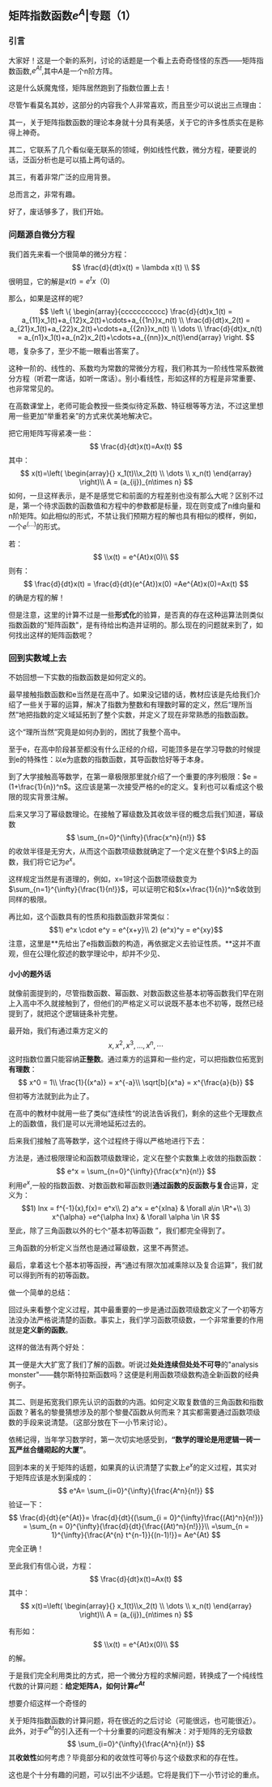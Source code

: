 ## 矩阵指数函数$e^{A}$|专题（1）

### 引言

大家好！这是一个新的系列，讨论的话题是一个看上去奇奇怪怪的东西——矩阵指数函数,$e^{At}$,其中$A$是一个n阶方阵。

这是什么妖魔鬼怪，矩阵居然跑到了指数位置上去！

尽管乍看莫名其妙，这部分的内容我个人非常喜欢，而且至少可以说出三点理由：

其一，关于矩阵指数函数的理论本身就十分具有美感，关于它的许多性质实在是称得上神奇。

其二，它联系了几个看似毫无联系的领域，例如线性代数，微分方程，硬要说的话，泛函分析也是可以插上两句话的。

其三，有着非常广泛的应用背景。

总而言之，非常有趣。

好了，废话够多了，我们开始。

### 问题源自微分方程

我们首先来看一个很简单的微分方程：
$$
\frac{d}{dt}x(t) = \lambda x(t) \\
$$
很明显，它的解是$x(t)=e^t x（0)$

那么，如果是这样的呢?
$$
\left \{
\begin{array}{ccccccccccc}
\frac{d}{dt}x_1(t) = a_{11}x_1(t)+a_{12}x_2(t)+\cdots+a_{{1n}}x_n(t) \\
\frac{d}{dt}x_2(t) = a_{21}x_1(t)+a_{22}x_2(t)+\cdots+a_{{2n}}x_n(t) \\
\dots \\
\frac{d}{dt}x_n(t) = a_{n1}x_1(t)+a_{n2}x_2(t)+\cdots+a_{{nn}}x_n(t)\end{array}
\right.
$$
嗯，复杂多了，至少不能一眼看出答案了。

这种一阶的、线性的、系数均为常数的常微分方程，我们称其为一阶线性常系数微分方程（听君一席话，如听一席话）。别小看线性，形如这样的方程是非常重要、也非常常见的。

在高数课堂上，老师可能会教授一些类似待定系数、特征根等等方法，不过这里想用一些更加“举重若亲”的方式来优美地解决它。

把它用矩阵写得紧凑一些：
$$
\frac{d}{dt}x(t)=Ax(t) 
$$
其中：
$$
x(t)=\left(  
\begin{array}{} x_1(t)\\x_2(t) \\ \dots     \\ x_n(t)
\end{array}
\right)\\
A = (a_{ij})_{n\times n}
$$
如何，一旦这样表示，是不是感觉它和前面的方程差别也没有那么大呢？区别不过是，第一个待求函数的函数值和方程中的参数都是标量，现在则变成了n维向量和n阶矩阵。如此相似的形式，不禁让我们预期方程的解也具有相似的模样，例如，一个$e^{(\dots)}$的形式。

若：
$$
\\x(t) = e^{At}x(0)\\
$$
则有：
$$
\frac{d}{dt}x(t) = \frac{d}{dt}(e^{At})x(0) =Ae^{At}x(0)=Ax(t)
$$
的确是方程的解！

但是注意，这里的计算不过是一些**形式化**的验算，是否真的存在这种运算法则类似指数函数的"矩阵函数"，是有待给出构造并证明的。那么现在的问题就来到了，如何找出这样的矩阵函数呢？

### 回到实数域上去

不妨回想一下实数的指数函数是如何定义的。

最早接触指数函数和e当然是在高中了。如果没记错的话，教材应该是先给我们介绍了一些关于幂的运算，解决了指数为整数和有理数时幂的定义，然后“理所当然”地把指数的定义域延拓到了整个实数，并定义了现在非常熟悉的指数函数。

这个“理所当然”究竟是如何办到的，困扰了我整个高中。

至于e，在高中阶段甚至都没有什么正经的介绍，可能顶多是在学习导数的时候提到e的特殊性：以e为底数的指数函数，其导函数恰好等于本身。

到了大学接触高等数学，在第一章极限那里就介绍了一个重要的序列极限：$e = (1+\frac{1}{n})^n$。这应该是第一次接受严格的e的定义。复利也可以看成这个极限的现实背景注解。

后来又学习了幂级数理论。在接触了幂级数及其收敛半径的概念后我们知道，幂级数
$$
\sum_{n=0}^{\infty}{\frac{x^n}{n!}}
$$
的收敛半径是无穷大，从而这个函数项级数就确定了一个定义在整个$\R$上的函数，我们将它记为$e^x$。

这样规定当然是有道理的，例如，x=1时这个函数项级数变为$\sum_{n=1}^{\infty}{\frac{1}{n!}}$，可以证明它和$(x+\frac{1}{n})^n$收敛到同样的极限。

再比如，这个函数具有的性质和指数函数非常类似：
$$1) e^x \cdot e^y = e^{x+y}\\
2) (e^x)^y = e^{xy}$$
注意，这里是**先给出了e指数函数的构造，再依据定义去验证性质。**这并不直观，但在公理化叙述的数学理论中，却并不少见、

#### 小小的题外话

就像前面提到的，尽管指数函数、幂函数、对数函数这些基本初等函数我们早在刚上入高中不久就接触到了，但他们的严格定义可以说既不基本也不初等，既然已经提到了，就把这个逻辑链条补完整。

最开始，我们有通过乘方定义的
$$
x,x^2,x^3,\dots,x^n,\cdots
$$
这时指数位置只能容纳**正整数**。通过乘方的运算和一些约定，可以把指数位拓宽到**有理数**：
$$
x^0 = 1\\
\frac{1}{(x^a)} = x^{-a}\\
\sqrt[b]{x^a} = x^{\frac{a}{b}}
$$
但初等方法就到此为止了。

在高中的教材中就用一些了类似”连续性“的说法告诉我们，剩余的这些个无理数点上的函数值，我们是可以光滑地延拓过去的。

后来我们接触了高等数学，这个过程终于得以严格地进行下去：

方法是，通过极限理论和函数项级数理论，定义在整个实数集上收敛的指数函数：
$$
e^x = \sum_{n=0}^{\infty}{\frac{x^n}{n!}}
$$
利用$e^x$,一般的指数函数、对数函数和幂函数则**通过函数的反函数与复合**运算，定义为：
$$1) lnx = f^{-1}(x),f(x)= e^x\\ 2) a^x = e^{xlna} & \forall a\in \R^+\\
3) x^{\alpha} =e^{\alpha lnx} & \forall \alpha \in \R
$$
至此，除了三角函数以外的七个“基本初等函数 ”，我们都完全得到了。

三角函数的分析定义当然也是通过幂级数，这里不再赘述。

最后，拿着这七个基本初等函授，再“通过有限次加减乘除以及复合运算”，我们就可以得到所有的初等函数。

做一个简单的总结：

回过头来看整个定义过程，其中最重要的一步是通过函数项级数定义了一个初等方法没办法严格说清楚的函数。事实上，我们学习函数项级数，一个非常重要的作用就是**定义新的函数**。

这样的做法有两个好处：

其一便是大大扩宽了我们了解的函数。听说过**处处连续但处处不可导**的"analysis monster"——魏尔斯特拉斯函数吗？这便是利用函数项级数构造全新函数的经典例子。

其二、则是拓宽我们原先认识的函数的内涵。如何定义取复数值的三角函数和指数函数？著名的黎曼猜想涉及的那个黎曼$\zeta$函数从何而来？其实都需要通过函数项级数的手段来说清楚。（这部分放在下一小节来讨论）。

依稀记得，当年学习数学时，第一次切实地感受到，**“数学的理论是用逻辑一砖一瓦严丝合缝砌起的大厦”**。





回到本来的关于矩阵的话题，如果真的认识清楚了实数上$e^x$的定义过程，其实对于矩阵应该是水到渠成的：
$$
e^A= \sum_{i=0}^{\infty}{\frac{A^n}{n!}}
$$
验证一下：
$$
\frac{d}{dt}{e^{At}}= \frac{d}{dt}{(\sum_{i = 0}^{\infty}\frac{(At)^n}{n!})} = \sum_{n = 0}^{\infty}{\frac{d}{dt}{\frac{(At)^n}{n!}}}\\
=\sum_{n = 1}^{\infty}{\frac{A^{n} t^{n-1}}{(n-1)!}}= Ae^{At}
$$
完全正确！

至此我们有信心说，方程：
$$
\frac{d}{dt}x(t)=Ax(t) 
$$
其中：
$$
x(t)=\left(
\begin{array}{} x_1(t)\\x_2(t) \\ \dots \\ x_n(t) 
\end{array}
\right)\\
A = (a_{ij})_{n\times n}
$$


有形如：
$$
\\x(t) = e^{At}x(0)\\
$$
的解。

于是我们完全利用类比的方式，把一个微分方程的求解问题，转换成了一个纯线性代数的计算问题：**给定矩阵A，如何计算$e^{At}$**

想要介绍这样一个奇怪的

关于矩阵指数函数的计算问题，将在很近的之后讨论（可能很远，也可能很近）。此外，对于$e^{At}$的引入还有一个十分重要的问题没有解决：对于矩阵的无穷级数
$$
\sum_{i=0}^{\infty}{\frac{A^n}{n!}}
$$
其**收敛性**如何考虑？毕竟部分和的收敛性可等价与这个级数求和的存在性。

这也是个十分有趣的问题，可以引出不少话题。它将是我们下一小节讨论的重点。

<!--stackedit_data:
eyJoaXN0b3J5IjpbLTE4NDU4MTE4MjEsNzY1MTAzNDc1XX0=
-->